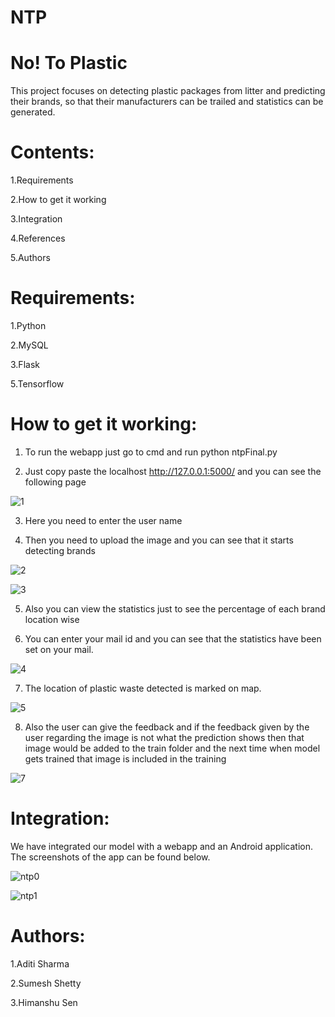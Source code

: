 # NTP
# No! To Plastic

This project focuses on detecting plastic packages from litter and predicting their brands, so that their manufacturers can be trailed and statistics can be generated.
# Contents:

1.Requirements 

2.How to get it working

3.Integration

4.References

5.Authors

# Requirements:

1.Python

2.MySQL

3.Flask

5.Tensorflow

# How to get it working:

1. To run the webapp just go to cmd and run python ntpFinal.py

2. Just copy paste the localhost http://127.0.0.1:5000/ and you can see the following page 

![1](https://user-images.githubusercontent.com/48627530/54487729-614e8500-48bf-11e9-892e-a300d0780db6.JPG)

3. Here you need to enter the user name 

4. Then you need to upload the image and you can see that it starts detecting brands 

![2](https://user-images.githubusercontent.com/48627530/54487732-68759300-48bf-11e9-8385-7883c59f95a3.JPG)

![3](https://user-images.githubusercontent.com/48627530/54487734-6ad7ed00-48bf-11e9-8896-3e5d6ebdd054.JPG)

5. Also you can view the statistics just to see the percentage of each brand location wise 

6. You can enter your mail id and you can see that the statistics have been set on your mail.

![4](https://user-images.githubusercontent.com/48627530/54487737-6d3a4700-48bf-11e9-9a82-d9ff099178dc.JPG)

7. The location of plastic waste detected is marked on map.

![5](https://user-images.githubusercontent.com/48627530/54487738-6f9ca100-48bf-11e9-8ea7-c93dd13d8777.JPG)

8. Also the user can give the feedback and if the feedback given by the user regarding the image is not what the prediction shows then 
that image would be added to the train folder and the next time when model gets trained that image is included in the training

![7](https://user-images.githubusercontent.com/48627530/54487739-71fefb00-48bf-11e9-9939-16a2cccc5e96.JPG)



# Integration:

We have integrated our model with a webapp and an Android application.
The screenshots of the app can be found below.

![ntp0](https://user-images.githubusercontent.com/48627530/54494256-418a8180-48fe-11e9-9b1b-8565b92d6339.jpg)


![ntp1](https://user-images.githubusercontent.com/48627530/54494272-6848b800-48fe-11e9-8f3c-4088cc493690.jpg)



# Authors:

1.Aditi Sharma

2.Sumesh Shetty

3.Himanshu Sen
